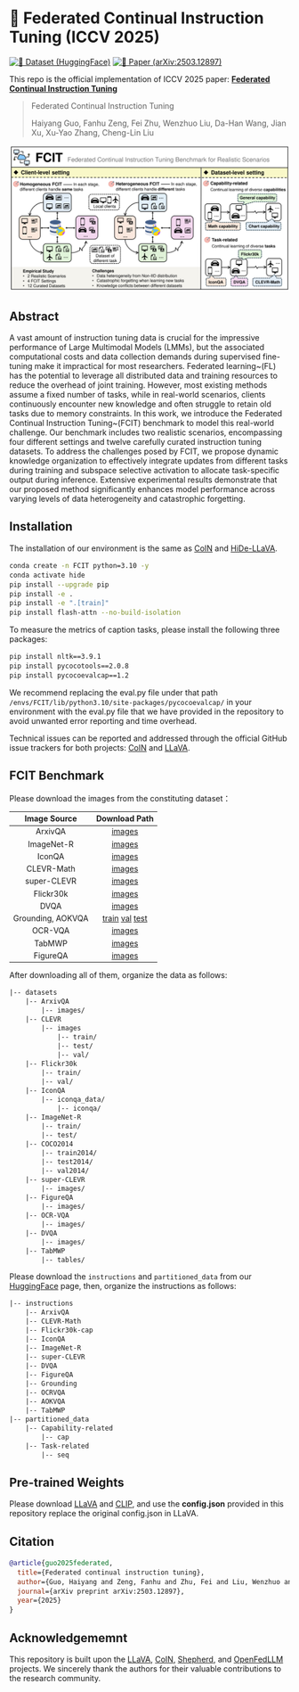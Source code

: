 # 🎸 Federated Continual Instruction Tuning (ICCV 2025)

[![🤗 Dataset (HuggingFace)](https://img.shields.io/badge/Dataset-HuggingFace-FFD21E.svg?logo=huggingface&logoColor=yellow)](https://huggingface.co/datasets/MLLM-CL/FCIT)  [![📑 Paper (arXiv:2503.12897)](https://img.shields.io/badge/arXiv-2503.12941-b31b1b.svg?logo=arXiv)](https://arxiv.org/pdf/2503.12897)

This repo is the official implementation of ICCV 2025 paper: **[Federated Continual Instruction Tuning](https://arxiv.org/pdf/2503.12897)**

> Federated Continual Instruction Tuning
>
> Haiyang Guo, Fanhu Zeng, Fei Zhu, Wenzhuo Liu, Da-Han Wang, Jian Xu, Xu-Yao Zhang, Cheng-Lin Liu

![setting](figure/setting.jpg)

## Abstract

A vast amount of instruction tuning data is crucial for the impressive performance of Large Multimodal Models (LMMs), but the associated computational costs and data collection demands during supervised fine-tuning make it impractical for most researchers. Federated learning~(FL) has the potential to leverage all distributed data and training resources to reduce the overhead of joint training. However, most existing methods assume a fixed number of tasks, while in real-world scenarios, clients continuously encounter new knowledge and often struggle to retain old tasks due to memory constraints. In this work, we introduce the Federated Continual Instruction Tuning~(FCIT) benchmark to model this real-world challenge. Our benchmark includes two realistic scenarios, encompassing four different settings and twelve carefully curated instruction tuning datasets. To address the challenges posed by FCIT, we propose dynamic knowledge organization to effectively integrate updates from different tasks during training and subspace selective activation to allocate task-specific output during inference. Extensive experimental results demonstrate that our proposed method significantly enhances model performance across varying levels of data heterogeneity and catastrophic forgetting.

## Installation

The installation of our environment is the same as [CoIN](https://github.com/zackschen/CoIN) and [HiDe-LLaVA](https://github.com/Ghy0501/HiDe-LLaVA).

```bash
conda create -n FCIT python=3.10 -y
conda activate hide
pip install --upgrade pip
pip install -e .
pip install -e ".[train]"
pip install flash-attn --no-build-isolation
```

To measure the metrics of caption tasks, please install the following three packages:

```bash
pip install nltk==3.9.1
pip install pycocotools==2.0.8
pip install pycocoevalcap==1.2
```
We recommend replacing the eval.py file under that path `/envs/FCIT/lib/python3.10/site-packages/pycocoevalcap/` in your environment with the eval.py file that we have provided in the repository to avoid unwanted error reporting and time overhead.


Technical issues can be reported and addressed through the official GitHub issue trackers for both projects: [CoIN](https://github.com/zackschen/CoIN) and [LLaVA](https://github.com/haotian-liu/LLaVA).

## FCIT Benchmark

Please download the images from the constituting dataset：

|Image Source | Download Path|
| :-: | :-: |
|ArxivQA|[images](https://huggingface.co/datasets/MMInstruction/ArxivQA/tree/main)|
|ImageNet-R|[images](https://huggingface.co/datasets/HaiyangGuo/UCIT/tree/main/UCIT/ImageNet-R)|
|IconQA|[images](https://iconqa.github.io/)|
|CLEVR-Math|[images](https://huggingface.co/datasets/dali-does/clevr-math/tree/main)|
|super-CLEVR|[images](https://github.com/Lizw14/Super-CLEVR)|
|Flickr30k|[images](https://huggingface.co/datasets/HaiyangGuo/UCIT/tree/main/UCIT/Flickr30k)|
|DVQA|[images](https://huggingface.co/datasets/MLLM-CL/FCIT/tree/main/dataset)|
|Grounding, AOKVQA|[train](http://images.cocodataset.org/zips/train2014.zip) [val](http://images.cocodataset.org/zips/val2014.zip) [test](http://images.cocodataset.org/zips/test2014.zip)|
|OCR-VQA|[images](https://drive.google.com/drive/folders/1_GYPY5UkUy7HIcR0zq3ZCFgeZN7BAfm_)|
|TabMWP|[images](https://github.com/lupantech/PromptPG)|
|FigureQA|[images](https://huggingface.co/datasets/MLLM-CL/FCIT/tree/main/dataset)|

After downloading all of them, organize the data as follows:
```
|-- datasets
    |-- ArxivQA
        |-- images/
    |-- CLEVR
        |-- images
            |-- train/
            |-- test/
            |-- val/
    |-- Flickr30k
        |-- train/
        |-- val/
    |-- IconQA
        |-- iconqa_data/
            |-- iconqa/
    |-- ImageNet-R
        |-- train/
        |-- test/
    |-- COCO2014
        |-- train2014/
        |-- test2014/
        |-- val2014/
    |-- super-CLEVR
        |-- images/
    |-- FigureQA
        |-- images/
    |-- OCR-VQA
        |-- images/
    |-- DVQA
        |-- images/
    |-- TabMWP
        |-- tables/
```

Please download the `instructions` and `partitioned_data` from our [HuggingFace](https://huggingface.co/datasets/HaiyangGuo/UCIT) page, then, organize the instructions as follows:
```
|-- instructions
    |-- ArxivQA
    |-- CLEVR-Math
    |-- Flickr30k-cap
    |-- IconQA
    |-- ImageNet-R
    |-- super-CLEVR
    |-- DVQA
    |-- FigureQA
    |-- Grounding
    |-- OCRVQA
    |-- AOKVQA
    |-- TabMWP
|-- partitioned_data
    |-- Capability-related
        |-- cap
    |-- Task-related
        |-- seq
```

## Pre-trained Weights

Please download [LLaVA](https://huggingface.co/liuhaotian/llava-v1.5-7b) and [CLIP](https://huggingface.co/openai/clip-vit-large-patch14-336), and use the **config.json** provided in this repository replace the original config.json in LLaVA.

## Citation

```bibtex
@article{guo2025federated,
  title={Federated continual instruction tuning},
  author={Guo, Haiyang and Zeng, Fanhu and Zhu, Fei and Liu, Wenzhuo and Wang, Da-Han and Xu, Jian and Zhang, Xu-Yao and Liu, Cheng-Lin},
  journal={arXiv preprint arXiv:2503.12897},
  year={2025}
}
```

## Acknowledgememnt

This repository is built upon the [LLaVA](https://github.com/haotian-liu/LLaVA), [CoIN](https://github.com/zackschen/CoIN), [Shepherd](https://github.com/JayZhang42/FederatedGPT-Shepherd), and [OpenFedLLM](https://github.com/rui-ye/OpenFedLLM) projects. We sincerely thank the authors for their valuable contributions to the research community.
